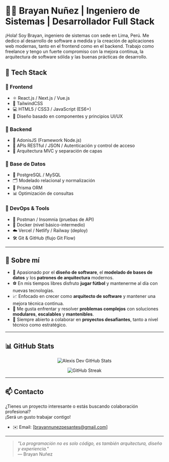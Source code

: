 # 👨‍💻 Brayan Nuñez | Ingeniero de Sistemas | Desarrollador Full Stack

¡Hola! Soy Brayan, ingeniero de sistemas con sede en Lima, Perú. Me dedico al desarrollo de software a medida y la creación de aplicaciones web modernas, tanto en el frontend como en el backend. Trabajo como freelance y tengo un fuerte compromiso con la mejora continua, la arquitectura de software sólida y las buenas prácticas de desarrollo.

## 🧰 Tech Stack

### 🔹 Frontend
- ⚛️ React.js / Next.js / Vue.js  
- 🎨 TailwindCSS  
- 💻 HTML5 / CSS3 / JavaScript (ES6+)  
- 🧩 Diseño basado en componentes y principios UI/UX

### 🔹 Backend
- 🚀 AdonisJS (Framework Node.js)  
- 🔐 APIs RESTful / JSON / Autenticación y control de acceso  
- 🧱 Arquitectura MVC y separación de capas

### 🔹 Base de Datos
- 🐘 PostgreSQL / MySQL  
- 🗂️ Modelado relacional y normalización  
- 🧬 Prisma ORM  
- 📊 Optimización de consultas

### 🔹 DevOps & Tools
- 🧪 Postman / Insomnia (pruebas de API)  
- 🐳 Docker (nivel básico-intermedio)  
- ☁️ Vercel / Netlify / Railway (deploy)  
- 🛠️ Git & GitHub (flujo Git Flow)

---

## 🧠 Sobre mí

- 🚀 Apasionado por el **diseño de software**, el **modelado de bases de datos** y los **patrones de arquitectura** modernos.
- ⚽ En mis tiempos libres disfruto **jugar fútbol** y mantenerme al día con nuevas tecnologías.
- 📈 Enfocado en crecer como **arquitecto de software** y mantener una mejora técnica continua.
- 🧩 Me gusta enfrentar y resolver **problemas complejos** con soluciones **modulares**, **escalables** y **mantenibles**.
- 🤝 Siempre abierto a colaborar en **proyectos desafiantes**, tanto a nivel técnico como estratégico.

---

## 📊 GitHub Stats

<p align="center">
  <img src="https://github-readme-stats.vercel.app/api?username=brayananp&show_icons=true&theme=github_dark&hide_border=true" alt="Alexis Dev GitHub Stats" />
</p>
<p align="center">
  <img src="https://github-readme-streak-stats.herokuapp.com?user=brayananp&theme=github-dark&hide_border=true&date_format=M%20j%5B%2C%20Y%5D" alt="GitHub Streak" />
</p>

---
## 📫 Contacto

¿Tienes un proyecto interesante o estás buscando colaboración profesional?  
¡Será un gusto trabajar contigo!

- ✉️ Email: [brayannunezpesantes@gmail.com]

---


> _"La programación no es solo código, es también arquitectura, diseño y experiencia."_  
> — Brayan Nuñez
